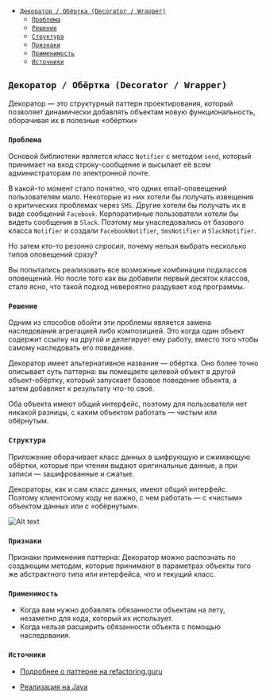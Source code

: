 <!-- TOC -->
  * [`Декоратор / Обёртка (Decorator / Wrapper)`](#декоратор--обёртка-decorator--wrapper)
    * [`Проблема`](#проблема)
    * [`Решение`](#решение)
    * [`Структура`](#структура)
    * [`Признаки`](#признаки)
    * [`Применимость`](#применимость)
    * [`Источники`](#источники)
<!-- TOC -->

## `Декоратор / Обёртка (Decorator / Wrapper)`

Декоратор — это структурный паттерн проектирования, который позволяет динамически добавлять объектам 
новую функциональность, оборачивая их в полезные «обёртки»

### `Проблема`

Основой библиотеки является класс `Notifier` с методом `send`, который принимает на вход строку-сообщение и 
высылает её всем администраторам по электронной почте.

В какой-то момент стало понятно, что одних email-оповещений пользователям мало. Некоторые из них хотели бы получать 
извещения о критических проблемах через `SMS`. Другие хотели бы получать их в виде сообщений `Facebook`. 
Корпоративные пользователи хотели бы видеть сообщения в `Slack`. Поэтому мы унаследовались от базового класса `Notifier`
и создали `FacebookNotifier`, `SmsNotifier` и `SlackNotifier`.

Но затем кто-то резонно спросил, почему нельзя выбрать несколько типов оповещений сразу?

Вы попытались реализовать все возможные комбинации подклассов оповещений. Но после того как вы добавили первый десяток 
классов, стало ясно, что такой подход невероятно раздувает код программы.

### `Решение`

Одним из способов обойти эти проблемы является замена наследования агрегацией либо композицией. 
Это когда один объект содержит ссылку на другой и делегирует ему работу, вместо того чтобы самому наследовать его поведение. 

Декоратор имеет альтернативное название — обёртка. Оно более точно описывает суть паттерна: 
вы помещаете целевой объект в другой объект-обёртку, который запускает базовое поведение объекта, 
а затем добавляет к результату что-то своё.

Оба объекта имеют общий интерфейс, поэтому для пользователя нет никакой разницы, 
с каким объектом работать — чистым или обёрнутым.

### `Структура`

Приложение оборачивает класс данных в шифрующую и сжимающую обёртки, которые при чтении выдают оригинальные данные, 
а при записи — зашифрованные и сжатые.

Декораторы, как и сам класс данных, имеют общий интерфейс. 
Поэтому клиентскому коду не важно, с чем работать — c «чистым» объектом данных или с «обёрнутым».

![Alt text](https://refactoring.guru/images/patterns/diagrams/decorator/example-2x.png)

### `Признаки`

Признаки применения паттерна: Декоратор можно распознать по создающим методам, 
которые принимают в параметрах объекты того же абстрактного типа или интерфейса, что и текущий класс.

### `Применимость`
 
- Когда вам нужно добавлять обязанности объектам на лету, незаметно для кода, который их использует.
- Когда нельзя расширить обязанности объекта с помощью наследования.

### `Источники`

- [Подробнее о паттерне на refactoring.guru](https://refactoring.guru/ru/design-patterns/decorator)

- [Реализация на Java](https://refactoring.guru/ru/design-patterns/decorator/java/example)
